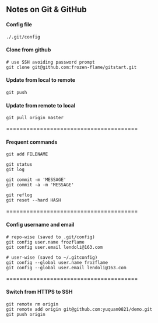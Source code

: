 
Notes on Git & GitHub
---------------------

#### Config file

    ./.git/config

#### Clone from github 

    # use SSH avoiding password prompt
    git clone git@github.com:frozen-flame/gitstart.git

#### Update from local to remote

    git push

#### Update from remote to local

    git pull origin master

=======================================

#### Frequent commands

    git add FILENAME

    git status
    git log

    git commit -m 'MESSAGE'
    git commit -a -m 'MESSAGE'

    git reflog
    git reset --hard HASH

=======================================

#### Config username and email

    # repo-wise (saved to .git/config)
    git config user.name frozflame
    git config user.email lendoli@163.com
    
    # user-wise (saved to ~/.gitconfig)
    git config --global user.name frozflame
    git config --global user.email lendoli@163.com

=======================================

#### Switch from HTTPS to SSH

    git remote rm origin
    git remote add origin git@github.com:yuquan0821/demo.git
    git push origin 



